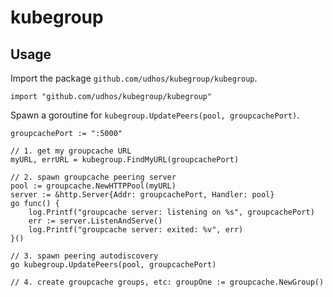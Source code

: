 # kubegroup

## Usage

Import the package `github.com/udhos/kubegroup/kubegroup`.

```
import "github.com/udhos/kubegroup/kubegroup"
```

Spawn a goroutine for `kubegroup.UpdatePeers(pool, groupcachePort)`.

```
groupcachePort := ":5000"

// 1. get my groupcache URL
myURL, errURL = kubegroup.FindMyURL(groupcachePort)

// 2. spawn groupcache peering server
pool := groupcache.NewHTTPPool(myURL)
server := &http.Server{Addr: groupcachePort, Handler: pool}
go func() {
    log.Printf("groupcache server: listening on %s", groupcachePort)
    err := server.ListenAndServe()
    log.Printf("groupcache server: exited: %v", err)
}()

// 3. spawn peering autodiscovery
go kubegroup.UpdatePeers(pool, groupcachePort)

// 4. create groupcache groups, etc: groupOne := groupcache.NewGroup()
```
